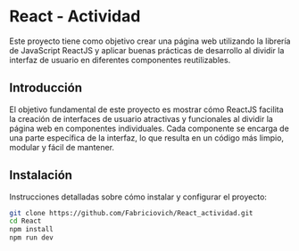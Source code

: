 # React - Actividad

Este proyecto tiene como objetivo crear una página web utilizando la librería de JavaScript ReactJS y aplicar buenas prácticas de desarrollo al dividir la interfaz de usuario en diferentes componentes reutilizables.

## Introducción

El objetivo fundamental de este proyecto es mostrar cómo ReactJS facilita la creación de interfaces de usuario atractivas y funcionales al dividir la página web en componentes individuales. Cada componente se encarga de una parte específica de la interfaz, lo que resulta en un código más limpio, modular y fácil de mantener.

## Instalación

Instrucciones detalladas sobre cómo instalar y configurar el proyecto:

```bash
git clone https://github.com/Fabriciovich/React_actividad.git
cd React
npm install
npm run dev
